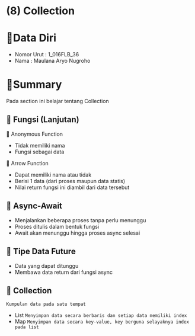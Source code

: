 # (8) Collection

# 👨Data Diri
- Nomor Urut : 1_016FLB_36
- Nama : Maulana Aryo Nugroho

# 📔Summary
Pada section ini belajar tentang Collection

## 📙 Fungsi (Lanjutan)
📖 Anonymous Function
- Tidak memiliki nama
- Fungsi sebagai data

📖 Arrow Function
- Dapat memiliki nama atau tidak
- Berisi 1 data (dari proses maupun data statis)
- Nilai return fungsi ini diambil dari data tersebut

## 📗 Async-Await
- Menjalankan beberapa proses tanpa perlu menunggu
- Proses ditulis dalam bentuk fungsi
- Await akan menunggu hingga proses async selesai

## 📘 Tipe Data Future
- Data yang dapat ditunggu
- Membawa data return dari fungsi async

## 📙 Collection
``` Kumpulan data pada satu tempat ```
- List ```Menyimpan data secara berbaris dan setiap data memiliki index```
- Map ```Menyimpan data secara key-value, key berguna selayaknya index pada list```